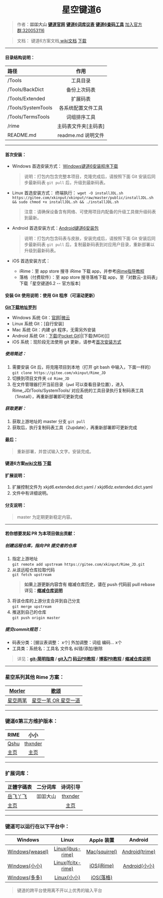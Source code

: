 <h1 align="center">星空键道6</h1>

>作者：**吅吅大山** [**键道官网**][904]  [**键道6词库议表**][916]  [**键道6查码工具**][917]  [加入官方群:320053116][903]

>文档： 键道6方案文档[ wiki文档][921] [下载][920]
---
#### 目录结构说明：

| 路径 | 作用 |
| :-------------|:-------------: |
| /Tools | 工具目录 |
| /Tools/BackDict | 备份上次码表 |
| /Tools/Extended | 扩展码表 |
| /Tools/SystemTools | 各系统配置文件工具 |
| /Tools/TermsTools | 词组排序工具 |
| /rime | 主码表文件夹[主码表] |
| README.md | readme.md 说明文件 |

---

#### 首次安装：
  * Windows 首选安装方式： [Windows键道6安装程序下载][922]  
    > 说明：打包内包含完整本项目，克隆完成后，请按照下面 Git 安装后同步最新码表 `git pull` 后，升级到最新码表。

  * Linux 首选安装方式： 
    终端执行：
    `wget -O installJDL.sh https://gitee.com/xkinput/xkinput/raw/master/public/installJDL.sh && sudo chmod +x installJDL.sh && ./installJDL.sh`

    > 注意：请确保设备含有网络、可使用项目内配备的升级工具做升级码表到最新。

  * Android 首选安装方式：[Android键道6安装包][915]
    > 说明：打包内包含码表与皮肤，安装完成后，请按照下面 Git 安装后同步最新码表 `git pull` 后，复制最新码表到对应用户目录，重新部署以升级到最新码表。
    <a name="ios-install"></a>
  * iOS 首选安装方式：
    - iRime：至 app store 搜寻 iRime 下载 app，并参考[iRime指导教程][913]
    - 落格（付费软件）：至 app store 搜寻落格下载 app，至「对数云-主码表」下载「星空键道6.2 -- 官方版本]

#### 安装 Git 使用说明：使用 Git 程序（可滚动更新）

 **[Git下载地址罗列][918]**

 * Windows 系统 Git：[官网][905]|[微云][912]
 * Linux 系统 Git：[自行安装]
 * Mac 系统 Git：内建 git 程序，无需另外安装
 * Android 系统 Git：[下载(Pocket Git)][910]|[下载(MGit)][]
 * iOS 系统：现阶段无法使用 git 更新，请参考[首次安装方式](#ios-install)

##### 使用简述：
1. 需要安装 Git 后，将克隆项目到本地（打开 git bash 中输入，下面一样的）
`git clone https://gitee.com/xkinput/Rime_JD`
2. 切换到项目文件夹
`cd Rime_JD`
3. 在文件管理器打开当前目录（`pwd` 可以查看目录位置），进入 Rime_JD/Tools/SystemTools/ 对应系统的工具目录执行复制码表工具（1install），再重新部署即可更新完成

##### 获取更新：
1. 获取上游地址的 master 分支
`git pull`
2. 获取后，执行复制码表工具（2update），再重新部署即可更新完成

#### 最后：
> 重新部署，并尝试输入文字。安装完成。

#### 键道6方案[wiki文档][921] [下载][920]

#### 扩展说明：
1. 扩展控制文件为 xkjd6.extended.dict.yaml / xkjd6dz.extended.dict.yaml
2. 文件中有详细说明。

#### 分支说明：
> master 为定期更新稳定内容。

---
#### 若你想要发起 PR 为本项目做出贡献：

##### 创建远程仓库，指向 PR 提交者的仓库
1. 指定上游地址  
    `git remote add upstream https://gitee.com/xkinput/Rime_JD.git`
2. 从该远程仓库拉取代码  
    `git fetch upstream`
    > **如果上游更新内容含有 缩减仓库历史，请在 push 代码前 pull rebase  
    > 详见：[缩减仓库说明][908]**
3. 将该仓库的上游分支合并到自己分支  
    `git merge upstream`
4. 推送到自己的仓库  
    `git push origin master`

##### 提交commit规范：
* 码表分类：[据议表调整： x个] 外加调整：词组 编码... x个
* 工具类：系统名：工具名 文件名 纠错/添加/删除

> 详见：**[git-简明指南][909] / [git入门][919] [码云PR教程][907] / [博客PR教程][906] / [缩减仓库说明][908]**

---
### 星空系列其他 Rime 方案：

| [Morler][214] | [歌颂][216] |
| ------------- | ---------- |
| [星空两笔][213] | [星空一笔 OR 星空一道][217] |
---
### 键道6第三方维护版本：

| RIME | 小小 | 
| ------------- |:-------------:|
| [Qshu][204] | [thxnder][206] |
| [主页][204] | [主页][205] |
---
### 扩展词库：

| 正體字碼表 | 二分词库 | 诗词引导 | 
| ------------- |:-------------:|:-------------:|
| [岳飞丫飞][207] | 吅吅大山 | [thxnder][206] |
| [主页][207] |   | [主页][206] |
---
### 键道可以运行在以下平台中：

| Windows | Linux | Apple 装置 | Android
| ------------- |:-------------:|:-------------:|:-----:
| [Windows(weasel)][101] | [Linux(ibus-rime)][104] | [Mac(squirrel)][102] | [Android(trime)][105] 
| [Windows(小小)][203] | [Linux(fcitx-rime)][103] | [iOS(iRime)][106] | [Android(小小)][203]
| [Windows(多多)][108] | [Linux(小小)][203] | [iOS(落格)][107]

> 键道的跨平台使用离不开以上优秀的输入平台

[998]: https://gitee.com/thxnder/xxjd/tree/master/release "新版本小小键道"
[999]: https://gitee.com/xkinput/Rime_JD "新版本RIME键道"

[101]: https://github.com/rime/weasel "小狼毫－Rime 輸入法 for Windows"
[102]: https://github.com/rime/squirrel "鼠鬚管－Rime 輸入法 for Mac OS X"
[103]: https://github.com/fcitx/fcitx-rime "fcitx-rime for Linux"
[104]: https://github.com/rime/ibus-rime "ibus-rime for Linux"
[105]: https://github.com/osfans/trime "同文－TRime 輸入法 for Android"
[106]: https://github.com/jimmy54/iRime "iRime 輸入法 for IOS"
[107]: https://im.logcg.com/ "落格输入法 for IOS"
[108]: https://chinput.com/portal.php "多多 for Windows"

[200]: https://github.com/rime "RIME作者地址"
[201]: http://rime.im "rime主页"
[202]: https://github.com/osfans "TRIME作者页面"
[203]: https://github.com/dgod/yong "小小主页"
[204]: https://gitee.com/xkinput/Rime_JD "Rime键道主页"
[205]: http://thxnder.gitee.io/xxjd "小小键道主页"
[206]: https://gitee.com/thxnder "「小小键道」 维护者"
[207]: https://gitee.com/lyserenity/xkjd6 "正体字码表"
[208]: https://gitee.com/xkinput/Rime_JD/releases "发行页"
[209]: https://gitee.com/xkinput/Rime_JD/repository/archive/master.zip "Download"
[210]: https://gitee.com/xkinput/Rime_JD/tree/master/Tools/SystemTools "/Tools/SystemTools"
[211]: https://gitee.com/xkinput/Rime_JD/tree/master/rime "/rime"
[212]: https://gitee.com/xkinput/Rime_JD/tree/master/SystemTools/Android "Android"
[213]: https://gitee.com/morler/rime_xklb "两笔地址"
[214]: https://gitee.com/morler "Morler"
[215]: https://github.com/dzyht/rime_xkyb "一笔地址"
[216]: https://gitee.com/dzyht "歌颂"
[217]: https://gitee.com/dzyht/rime_xkybd "一笔一道地址"

[901]: https://gitee.com/thxnder/xxjd/blob/master/doc/xkjd3.md "星空键道 简明教程"
[902]: http://daniushuangpin.ys168.com "吅吅大山的的网盘"
[903]: https://jq.qq.com/?_wv=1027&k=5sTEYIQ "吅吅大山的QQ群"
[904]: https://xkinput.gitee.io "键道官网"
[905]: https://git-scm.com/ "Git"
[906]: http://www.ruanyifeng.com/blog/2017/07/pull_request.html "阮一峰PR教程"
[907]: http://git.mydoc.io/?t=180700 "码云PR教程"
[908]: http://git.mydoc.io/?t=83153 "码云缩减仓库说明"
[909]: http://rogerdudler.github.io/git-guide/index.zh.html "git - 简明指南"
[910]: http://sj.qq.com/myapp/detail.htm?apkName=com.aor.pocketgit "Pocket Git（口袋Git）"
[911]: https://www.jianguoyun.com/p/DV2MIxsQ67buBhjNl1w "Git坚果云地址"
[912]: https://share.weiyun.com/5xfC9Qk "Git微云地址"
[913]: http://wiki.5koon.com/doku.php?id=simplified "iRime说明地址"
[914]: https://pan.baidu.com/s/1uvTbIKwxzJU-Udk4WeDAwQ "键道6RimeWindows小狼毫引导安装包"
[915]: https://pan.baidu.com/s/1BiXlCS4JualOtXvbbTeAQQ "键道6RimeAndroid同文安装包"
[916]: https://739497722.docs.qq.com/ipGva4mn5bo "键道6词库议表"
[917]: http://xkinput.gitee.io/tools/search "键道6查码工具"
[918]: https://gitee.com/all-about-git "各系统git罗列"
[919]: https://www.liaoxuefeng.com/wiki/0013739516305929606dd18361248578c67b8067c8c017b000/001373962845513aefd77a99f4145f0a2c7a7ca057e7570000 "git入门"
[920]: https://pan.baidu.com/s/1S9ktUAFcqJjjnqovEBSLig "键道6文档"
[921]: https://gitee.com/xkinput/Rime_JD/wikis/pages "键道6wiki文档"
[922]: https://gitee.com/xkinput/Rime_JD/attach_files '附件地址'
[923]: http://www.mdpda.com/app/apk7614887.html 'MGit下载地址'